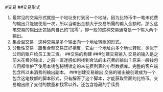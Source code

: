 #交易
##交易形式
1. 最常见的交易形式就是一个地址支付到另一个地址，因为比特币中一笔未花费的输出只能被使用一次，所以当输出金额大于交易所需的输入金额时，那么这笔交易的输出还包括向自己的“找零”。即一般的这种交易通常是一个输入两个输出。
2. 集合型交易：这种交易是多个输出向一个地址转账的形式。
3. 分散性交易：跟集合型交易正好相反，它由一个地址向多个地址转账，类似于公司的账户给员工发工资。
##交易的构建
###创建交易输入
交易的输入是之前未花费的输出，之前一直迷惑如何找到合法的未花费的输出？原来一般钱包应用都维护了使用本钱包秘钥锁定的未花费列表的小型数据库。完整的客户端包含所以未消费的输出副本。
###创建交易输出
交易的输出被创建成为一个包含这笔数额的脚本形式，只有解答了这个脚本，才能获取里面的比特币。交易输出除了支付的数量和找零以外，还包含隐藏的手续费

